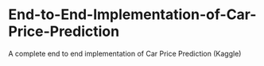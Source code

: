 # End-to-End-Implementation-of-Car-Price-Prediction
A complete end to end implementation of Car Price Prediction (Kaggle)
